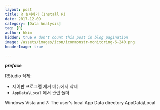 ```yaml
---
layout: post  
title: R 설치하기 (Install R)
date: 2017-12-09  
category: [Data Analysis]  
tag: [R]  
author: hkim  
hidden: true # don't count this post in blog pagination  
image: /assets/images/icon/iconmonstr-monitoring-6-240.png  
headerImage: true  

---
```


***preface***

RStudio 삭제:
- 제어판 프로그램 제거 메뉴에서 삭제
- `AppData\Local` 에서 관련 폴더


Windows Vista and 7: The user's local App Data directory AppData\Local
